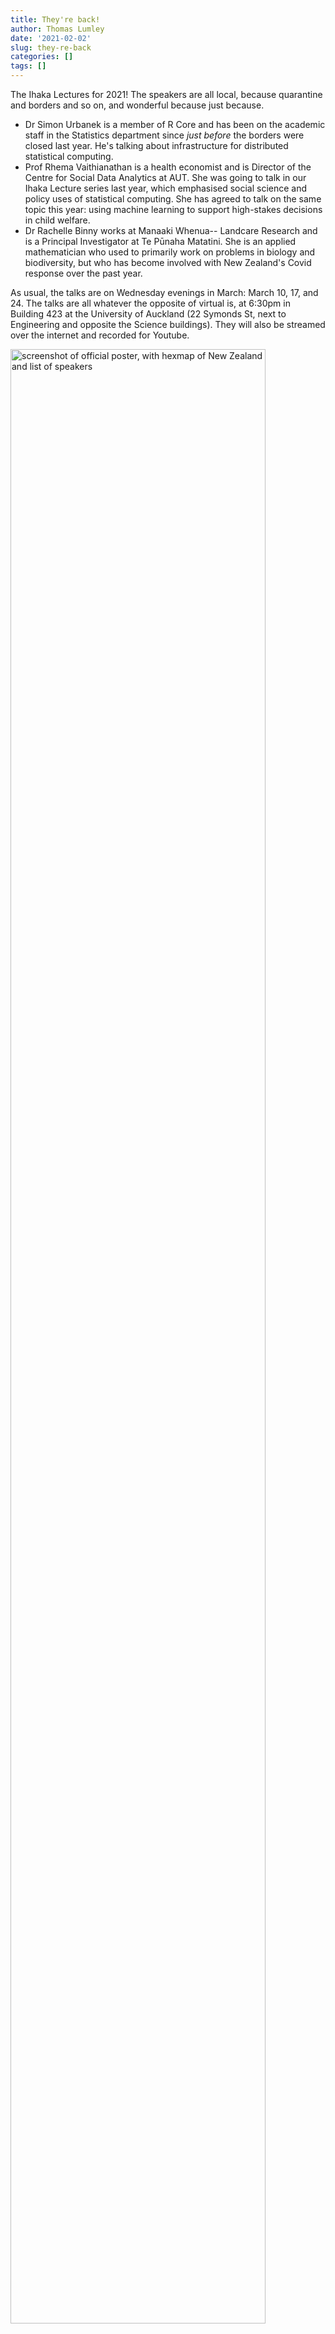 ```yaml
---
title: They're back!
author: Thomas Lumley
date: '2021-02-02'
slug: they-re-back
categories: []
tags: []
---
```


The Ihaka Lectures for 2021!  The speakers are all local, because quarantine and borders and so on, and wonderful because just because.


- Dr Simon Urbanek is a member of R Core and has been on the academic staff in the Statistics department since *just before* the borders were closed last year. He's talking about infrastructure for distributed statistical computing.
- Prof Rhema Vaithianathan is a health economist and is Director of the Centre for Social Data Analytics at AUT. She was going to talk in our Ihaka Lecture series last year, which emphasised social science and policy uses of statistical computing. She has agreed to talk on the same topic this year: using machine learning to support high-stakes decisions in child welfare.
- Dr Rachelle Binny works at Manaaki Whenua-- Landcare Research and is a Principal Investigator at Te Pūnaha Matatini. She is an applied mathematician who used to primarily work on problems in biology and biodiversity, but who has become involved with New Zealand's Covid response over the past year. 

As usual, the talks are on Wednesday evenings in March: March 10, 17, and 24. The talks are all whatever the opposite of virtual is, at 6:30pm in Building 423 at the University of Auckland (22 Symonds St, next to Engineering and opposite the Science buildings).  They will also be streamed over the internet and recorded for Youtube. 

<img src="/post/2021-02-02-they-re-back_files/IhakaPoster21HR.png" alt="screenshot of official poster, with hexmap of New Zealand and list of speakers" width="90%"/>

Earo Wang came up with the poster/t-shirt design, which is based on a hexmap of Regional Council areas for NZ, originally from the [`DHBins`](https://CRAN.R-project.org/package=DHBins) package.
